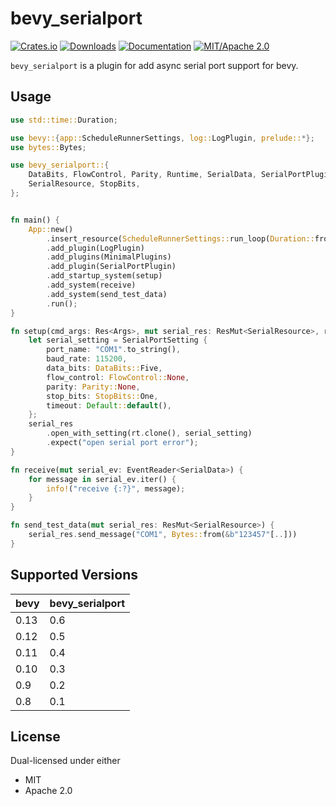 # bevy_serialport

[![Crates.io](https://img.shields.io/crates/v/bevy_serialport)](https://crates.io/crates/bevy_serialport)
[![Downloads](https://img.shields.io/crates/d/bevy_serialport)](https://crates.io/crates/bevy_serialport)
[![Documentation](https://docs.rs/bevy_serialport/badge.svg)](https://docs.rs/bevy_serialport)
[![MIT/Apache 2.0](https://img.shields.io/badge/license-MIT%2FApache-blue.svg)](https://github.com/Seldom-SE/seldom_pixel#license)

`bevy_serialport` is a plugin for add async serial port support for bevy.

## Usage

``` rust
use std::time::Duration;

use bevy::{app::ScheduleRunnerSettings, log::LogPlugin, prelude::*};
use bytes::Bytes;

use bevy_serialport::{
    DataBits, FlowControl, Parity, Runtime, SerialData, SerialPortPlugin, SerialPortSetting,
    SerialResource, StopBits,
};


fn main() {
    App::new()
        .insert_resource(ScheduleRunnerSettings::run_loop(Duration::from_millis(10)))
        .add_plugin(LogPlugin)
        .add_plugins(MinimalPlugins)
        .add_plugin(SerialPortPlugin)
        .add_startup_system(setup)
        .add_system(receive)
        .add_system(send_test_data)
        .run();
}

fn setup(cmd_args: Res<Args>, mut serial_res: ResMut<SerialResource>, rt: Res<Runtime>) {
    let serial_setting = SerialPortSetting {
        port_name: "COM1".to_string(),
        baud_rate: 115200,
        data_bits: DataBits::Five,
        flow_control: FlowControl::None,
        parity: Parity::None,
        stop_bits: StopBits::One,
        timeout: Default::default(),
    };
    serial_res
        .open_with_setting(rt.clone(), serial_setting)
        .expect("open serial port error");
}

fn receive(mut serial_ev: EventReader<SerialData>) {
    for message in serial_ev.iter() {
        info!("receive {:?}", message);
    }
}

fn send_test_data(mut serial_res: ResMut<SerialResource>) {
    serial_res.send_message("COM1", Bytes::from(&b"123457"[..]))
}

```

## Supported Versions

| bevy | bevy_serialport |
|------|-----------------|
| 0.13 | 0.6             |
| 0.12 | 0.5             |
| 0.11 | 0.4             |
| 0.10 | 0.3             |
| 0.9  | 0.2             |
| 0.8  | 0.1             |

## License

Dual-licensed under either

- MIT
- Apache 2.0